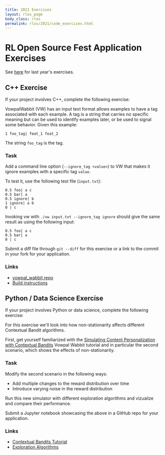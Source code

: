 ```yaml
---
title: 2021 Exercises
layout: rlos_page
body_class: rlos
permalink: rlos/2021/code_exercises.html
---
```


# RL Open Source Fest Application Exercises

See [here](/rlos/2020/code_exercises.html) for last year's exercises.

## C++ Exercise
If your project involves C++, complete the following exercise:

VowpalWabbit (VW) has an input text format allows examples to have a tag associated with each example. A tag is a string that carries no specific meaning but can be used to identify examples later, or be used to signal some behavior. Given this example:
```
1 foo_tag| feat_1 feat_2
```
The string `foo_tag` is the tag.

### Task
Add a command line option (`--ignore_tag <value>`) to VW that makes it ignore examples with a specific tag `value`.

To test it, use the following test file (`input.txt`):
```
0.5 foo| a c
0.5 bar| a
0.5 ignore| b
1 ignore| a b
0 | c
```

Invoking vw with `./vw input.txt --ignore_tag ignore` should give the same result as using the following input:
```
0.5 foo| a c
0.5 bar| a
0 | c
```

Submit a diff file through `git --diff` for this exercise or a link to the commit in your fork for your application.

### Links
- [vowpal_wabbit repo](https://github.com/VowpalWabbit/vowpal_wabbit)
- [Build instructions](https://github.com/VowpalWabbit/vowpal_wabbit/wiki/Dependencies)

## Python / Data Science Exercise
If your project involves Python or data science, complete the following exercise:

For this exercise we'll look into how non-stationarity affects different Contextual Bandit algorithms.

First, get yourself familiarized with the [Simulating Content Personalization with Contextual Bandits](https://vowpalwabbit.org/tutorials/cb_simulation.html)
Vowpal Wabbit tutorial and in particular the second scenario, which shows the effects of non-stationarity.

### Task
Modify the second scenario in the following ways:

- Add multiple changes to the reward distribution over time
- Introduce varying noise in the reward distribution

Run this new simulator with different exploration algorithms and vizualize and compare their performance.

Submit a Jupyter notebook showcasing the above in a GitHub repo for your application.
### Links
- [Contextual Bandits Tutorial](https://vowpalwabbit.org/tutorials/contextual_bandits.html)
- [Exploration Algorithms](https://github.com/VowpalWabbit/vowpal_wabbit/wiki/Contextual-Bandit-algorithms#changing-action-set-or-featurized-actions)
